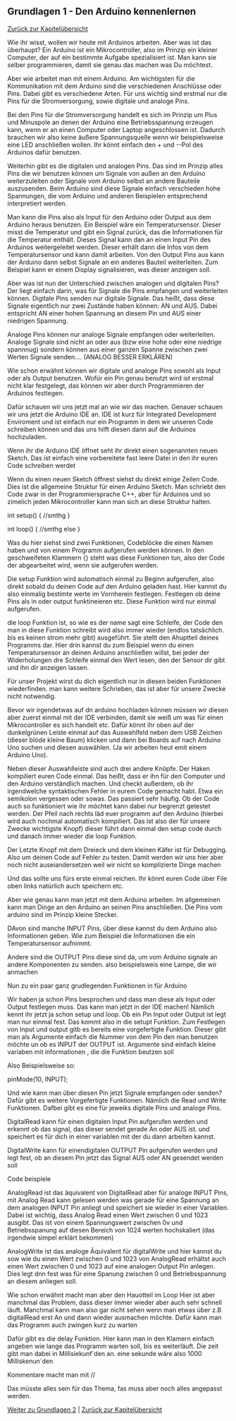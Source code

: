 ## Grundlagen 1 - Den Arduino kennenlernen

[Zurück zur Kapitelübersicht](Kapiteluebersicht)

Wie ihr wisst, wollen wir heute mit Arduinos arbeiten. Aber was ist das überhaupt? Ein Arduino ist ein Mikrocontroller, also im Prinzip ein kleiner Computer, der auf ein bestimmte Aufgabe spezialisiert ist. Man kann sie selber programmieren, damit sie genau das machen was Du möchtest.

Aber wie arbeitet man mit einem Arduino. Am wichtigsten für die Kommunikation mit dem Arduino sind die verschiedenen Anschlüsse oder Pins.
Dabei gibt es verschiedene Arten. Für uns wichtig sind erstmal nur die Pins für die Stromversorgung, sowie digitale und analoge Pins.

Bei den Pins für die Stromversorgung handelt es sich im Prinzip um Plus und Minuspole an denen der Arduino eine Betriebsspannung erzeugen kann, wenn er an einen Computer oder Laptop angeschlossen ist. Dadurch brauchen wir also keine äußere Spannungsquelle wenn wir beispielsweise eine LED anschließen wollen. Ihr könnt einfach den + und --Pol des Arduinos dafür benutzen. 

Weiterhin gibt es die digitalen und analogen Pins. Das sind im Prinzip alles Pins die wir benutzen können um Signale von außen an den Arduino weiterzuleiten oder Signale vom Arduino selbst an andere Bauteile auszusenden. Beim Arduino sind diese Signale einfach verschieden hohe Spannungen, die vom Arduino und anderen Beispielen entsprechend interpretiert werden.


Man kann die Pins also als Input für den Arduino oder Output aus dem Arduino heraus benutzen. Ein Beispiel wäre ein Temperatursensor. Dieser misst die Temperatur und gibt ein Signal zurück, das die Informationen für die Temperatur enthält. Dieses Signal kann dan an einen Input Pin des Arduinos weitergeleitet werden. Dieser erhält dann die Infos von dem Temperatursensor und kann damit arbeiten. Von den Output Pins aus kann der Arduino dann selbst Signale an ein anderes Bauteil weiterleiten. Zum Beispiel kann er einem Display signalisieren, was dieser anzeigen soll.

Aber was ist nun der Unterschied zwischen analogen und digitalen Pins? Der liegt einfach darin, was für Signale die Pins empfangen und weiterleiten können. Digitale Pins senden nur digitale Signale. Das heißt, dass diese Signale eigentlich nur zwei Zustände haben können: AN und AUS. Dabei entspricht AN einer hohen Spannung an diesem Pin und AUS einer niedrigen Spannung.

Analoge Pins können nur analoge Signale empfangen oder weiterleiten. Analoge Signale sind nicht an oder aus (bzw eine hohe oder eine niedrige spannnug) sondern können aus einer ganzen Spanne zwischen zwei Werten Signale senden....
(ANALOG BESSER ERKLÄREN)

Wie schon erwähnt können wir digitale und analoge Pins sowohl als Input oder als Output benutzen. Wofür ein Pin genau benutzt wird ist erstmal nicht klar festgelegt, das können wir aber durch Programmieren der Arduinos festlegen.

Dafür schauen wir uns jetzt mal an wie wir das machen. Genauer schauen wir uns jetzt die Arduino IDE an. IDE ist kurz für Integrated Development Enviroment und ist einfach nur ein Programm in dem wir unseren Code schreiben können und das uns hilft diesen dann auf die Arduinos hochzuladen. 

Wenn ihr die Arduino IDE öffnet seht ihr direkt einen sogenannten neuen Sketch. Das ist einfach eine vorbereitete fast leere Datei in den ihr euren Code schreiben werdet

Wenn du einen neuen Sketch öffnest siehst du direkt einige Zeilen Code. Dies ist die allgemeine Struktur für einen Arduino Sketch. Man schriebt den Code zwar in der Programmiersprache C++, aber für Arduinos und so zimelich jeden Mikrocontroller kann man sich an diese Struktur halten. 

  int setup() {
    //smthg
  }

  int loop() {
    //smthg else
  }

Was du hier siehst sind zwei Funktionen, Codeblöcke die einen Namen haben und von einem Programm aufgerufen werden können. In den geschweifeten Klammern {} steht was diese Funktionen tun, also der Code der abgearbeitet wird, wenn sie aufgerufen werden. 


Die setup Funktion wird automatisch einmal zu Beginn aufgerufen, also direkt sobald du deinen Code auf den Arduino geladen hast. Hier kannst du also einmalig bestimte werte im Vornherein festlegen. Festlegen ob deine Pins als in oder output funktineieren etc. Diese Funktion wird nur einmal aufgerufen.

die loop Funktion ist, so wie es der name sagt eine Schleife, der Code den man in diese Funktion schreibt wird also immer wieder (endlos tatsächlich. bis es keinen strom mehr gibt) ausgeführt. Sie stellt den Ahuptteil deines Programms dar. Hier drin kannst du zum Beispiel wenn du einen Temperatursensor an deinen Arduino anschließen willst, bei jeder der Widerholungen dre Schleife einmal den Wert lesen, den der Sensor dir gibt und ihn dir anzeigen lassen.

Für unser Projekt wirst du dich eigentlich nur in diesen beiden Funktionen wiederfinden. man kann weitere Schrieben, das ist aber für unsere Zwecke nicht notwendig.


Bevor wir irgendetwas auf dn arduino hochladen können müssen wir diesen aber zuerst einmal mit der IDE verbinden, damit sie weiß um was für einen Mikrocontroller es sich handelt etc. Dafür könnt ihr oben auf der dunkelgrünen Leiste einmal auf das Auswahlfeld neben dem USB Zeichen (dieser blöde kleine Baum) klicken und dann bei Boards auf nach Arduino Uno suchen und diesen auswählen. (Ja wir arbeiten heut emit einem Arduino Uno).

Neben dieser Auswahlleiste sind auch drei andere Knöpfe. Der Haken kompiliert euren Code einmal. Das heißt, dass er ihn für den Computer und den Arduino verständlich machen. Und checkt außerdem, ob ihr irgendwelche syntaktischen Fehler in eurem Code gemacht habt. Etwa ein semikolon vergessen oder sowas. Das passiert sehr häufig. Ob der Code auch so funktioniert wie ihr möchtet kann dabei nur begrenzt getestet werden.
Der Pfeil nach rechts läd euer programm auf den Arduino (hierbei wird auch nochmal automatisch kompiliert. Das ist also der für unsere Zwecke wichtigste Knopf) dieser führt dann einmal den setup code durch und danach immer wieder die loop Funktion.

Der Letzte Knopf mit dem Dreieck und dem kleinen Käfer ist für Debugging. Also um deinen Code auf Fehler zu testen. Damit werden wir uns hier aber noch nicht auseiandersetzen weil wir nicht so komplizierte Dinge machen 

Und das sollte uns fürs erste einmal reichen. Ihr könnt euren Code über File oben links natürlich auch speichern etc.

Aber wie genau kann man jetzt mit dem Arduino arbeiten. Im allgemeinen kann man Dinge an den Arduino an seinen Pins anschließen. Die Pins vom arduino sind im Prinzip kleine Stecker. 

DAvon sind manche INPUT Pins, über diese kannst du dem Arduino also Informationen geben. Wie zum Beispiel die Informationen die ein Temperatursensor aufnimmt.

Andere sind die OUTPUT Pins diese sind da, um vom Arduino signale an andere Komponenten zu senden. also beispielsweis eine Lampe, die wir anmachen




Nun zu ein paar ganz grudlegenden Funktionen in für Arduino

Wir haben ja schon Pins besprochen und dass man diese als Input oder Output festlegen muss. Das kann man jetzt in der IDE machen! Nämlich kennt ihr jetzt ja schon setup und loop. Ob ein Pin Input oder Output ist legt man nur einmal fest. Das kommt also in die setupt Funktion. Zum Festlegen von Input und output gitb es bereits eine vorgefertigte Funktion. Dieser gibt man als Argumente einfach die Nummer von dem Pin den man benutzen möchte un ob es INPUT der OUTPUT ist. Argumente sind einfach kleine variaben mit informationen , die die Funktion beutzen soll

Also Beispielsweise so:

pinMode(10, INPUT);

Und wie kann man über diesen Pin jetzt Signale empfangen oder senden? Dafür gibt es weitere Vorgefertigte Funktionen. Nämlich die Read und Write Funktionen. Dafbei gibt es eine für jeweiks digitale Pins und analoge Pins.

DigitalRead kann für einen digitalen Input Pin aufgerufen werden und erkennt ob das signal, das dieser sendet gerade An oder AUS ist. und speichert es für dich in einer variablen mit der du dann arbeiten kannst.

DigitalWrite kann für einendigitalen  OUTPUT Pin aufgerufen werden und legt fest, ob an diesem Pin jetzt das Signal AUS oder AN gesendet werden soll

Code beispiele


AnalogRead ist das äquivalent von DigitalRead aber für analoge INPUT Pins, mit Analog Read kann gelesen werden was gerade für eine Spannung an dem analogen INPUT Pin anliegt und speichert sie wieder in einer Variablen. Dabei ist wichtig, dass Analog Read einen Wert zwischen 0 und 1023 ausgibt. Das ist von einem Spannungswert zwischen 0v und Betriebsspanung auf diesen Bereich von 1024 werten hochskaliert (das irgendwie simpel erklärt bekommen) 

AnalogWrite ist das analoge Äquivalent für digitalWrite und hier kannst du sow wie du einen Wert zwischen 0 und 1023 von AnalogRead erhältst auch einen Wert zwischen 0 und 1023 auf eine analogen Output Pin anlegen. Dies legt dnn fest was für eine Spanung zwischen 0 und Betriebsspannung an diesem anliegen soll.



Wie schon erwähnt macht man aber den Hauotteil im Loop
Hier ist aber manchmal das Problem, dass dieser immer wieder aber auch sehr schnell läuft. Manchmal kann man also gar nicht sehen wenn man etwas über z.B digitalRead erst An und dann wieder ausmachen möchte. Dafür kann man das Programm auch zwingen kurz zu warten

Dafür gibt es die delay Funktion. Hier kann man in den Klamern einfach angeben wie lange das Programm warten soll, bis es weiterläuft. Die zeit gibt man dabei in Millisiekunf´den an. eine sekunde wäre also 1000 Milliskenun´den


Kommentare macht man mit //





Das müsste alles sein für das Thema, fas muss aber noch alles angepasst werden.

[Weiter zu Grundlagen 2](Grundlagen2) \| [Zurück zur Kapitelübersicht](Kapiteluebersicht)